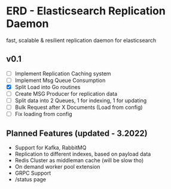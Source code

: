# ERD - Elasticsearch Replication Daemon
fast, scalable & resilient replication daemon for elasticsearch

## v0.1

- [ ] Implement Replication Caching system
- [ ] Implement Msg Queue Consumption
- [x] Split Load into Go routines
- [ ] Create MSG Producer for replication data
- [ ] Split data into 2 Queues, 1 for indexing, 1 for updating
- [ ] Bulk Request after X Documents (Load from config)
- [ ] Fix loading from config

## Planned Features (updated - 3.2022)
- Support for Kafka, RabbitMQ
- Replication to different indexes, based on payload data
- Redis Cluster as middleman cache (will be slow tho)
- On demand worker pool extension
- GRPC Support
- /status page
